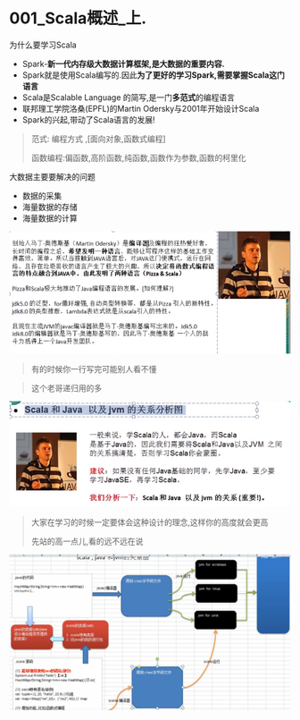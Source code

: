 # 001_Scala概述_上.

为什么要学习Scala

- Spark-**新一代内存级大数据计算框架,是大数据的重要内容.**
- Spark就是使用Scala编写的.因此**为了更好的学习Spark,需要掌握Scala这门语言**
- Scala是Scalable Language 的简写,是一门**多范式**的编程语言
- 联邦理工学院洛桑(EPFL)的Martin Odersky与2001年开始设计Scala
- Spark的兴起,带动了Scala语言的发展!

> 范式: 编程方式 ,[面向对象,函数式编程]
>
> 函数编程:偏函数,高阶函数,纯函数,函数作为参数,函数的柯里化

大数据主要要解决的问题

- 数据的采集
- 海量数据的存储
- 海量数据的计算

![image-20210322102513013](001_Scala%E6%A6%82%E8%BF%B0_%E4%B8%8A/image-20210322102513013.png)

> 有的时候你一行写完可能别人看不懂

> 这个老哥递归用的多

![image-20210322103215496](001_Scala%E6%A6%82%E8%BF%B0_%E4%B8%8A/image-20210322103215496.png)

> 大家在学习的时候一定要体会这种设计的理念,这样你的高度就会更高
>
> 先站的高一点儿,看的远不远在说

![image-20210322111640026](001_Scala%E6%A6%82%E8%BF%B0_%E4%B8%8A/image-20210322111640026.png)